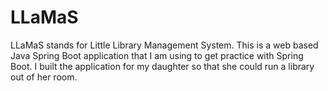 # LLaMaS

LLaMaS stands for Little Library Management System. This is a web based Java Spring Boot application that I am using to get practice with Spring Boot. I built the application for my daughter so that she could run a library out of her room.

